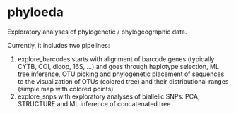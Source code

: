 # phyloeda
Exploratory analyses of phylogenetic / phylogeographic data.

Currently, it includes two pipelines:
1.  explore_barcodes starts with alignment of barcode genes (typically CYTB, COI, dloop, 16S, ...) and goes through haplotype selection, ML tree inference, OTU picking and phylogenetic placement of sequences to the visualization of OTUs (colored tree) and their distributional ranges (simple map with colored points)
2. explore_snps with exploratory analyses of biallelic SNPs: PCA, STRUCTURE and ML inference of concatenated tree
